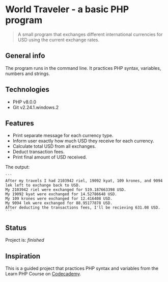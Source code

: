 # World Traveler - a basic PHP program
> A small program that exchanges different international currencies for USD using the current exchange rates. 

## General info
The program runs in the command line. It practices PHP syntax, variables, numbers and strings. 


## Technologies
* PHP v8.0.0
* Git v2.24.1.windows.2


## Features
* Print separate message for each currency type.
* Inform user exactly how much USD they receive for each currency.
* Calculate total USD from all exchanges.
* Deduct transaction fees.
* Print final amount of USD received.

The output:

    ```
    After my travels I had 2103942 riel, 19092 kyat, 109 krones, and 9094 lek left to exchange back to USD.
    My 2103942 riel were exchanged for 519.187663398 USD.
    My 19092 kyat were exchanged for 14.52786648 USD.
    My 109 krones were exchanged for 12.416408 USD.
    My 9094 lek were exchanged for 88.95177878 USD.
    After deducting the transactions fees, I'll be recieving 631.08 USD.
    ```


## Status
Project is: _finished_

## Inspiration
This is a guided project that practices PHP syntax and variables from the Learn PHP Course on [Codecademy](https://www.codecademy.com/learn).